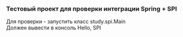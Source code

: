 ### Тестовый проект для проверки интеграции Spring + SPI

Для проверки - запустить класс study.spi.Main  
Должен вывести в консоль Hello, SPI
